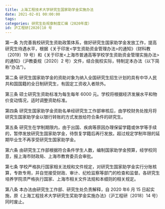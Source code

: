 ```yaml
---
title: 上海工程技术大学研究生国家助学金实施办法
date: 2021-02-01 00:00:00
tags: 
categories: 研究生处规章制度汇编（2020年度）
id: 沪工程研[2020]10 号
---
```


第一条 为完善我校研究生资助政策体系，做好研究生国家助学金发放工作，提高研究生待遇水平，根据《关于印发<学生资助资金管理办法>的通知》（财科教〔2019〕19 号）和《关于印发<上海市普通高等学校学生资助资金管理实施办法>的通知》（沪教委规〔2020〕2 号）文件，结合我校实际，特制定本办法（以下简称“办法”）。

第二条 研究生国家助学金的资助对象为纳入全国研究生招生计划的具有中华人民共和国国籍的全日制研究生，有固定工资收入者除外。

第三条 硕士研究生资助标准为每生每年 6000 元。学校将根据经济发展水平和物价变动情况，适时调整资助标准。

第四条 研究生国家助学金资助名单经研究生工作部审核后，由学校财务处按月将研究生国家助学金以银行转账的方式发放给符合条件的研究生。

第五条 研究生在学制期限内，由于出国、疾病等原因办理保留学籍或休学等手续的，暂停发放研究生国家助学金，待恢复学籍后再行发放。超过规定学制年限的延期毕业生不再享受研究生国家助学金。

第六条 由研究生工作部根据符合条件学生人数，编制国家助学金预算，经学校同意，报上海市财政局、上海市教育委员会审批。

第七条 学校严格执行国家相关法规和文件规定，对研究生国家助学金实行分账核算，专款专用，并自觉接受财政、审计、纪检监察等部门的检查和监督。各研究生培养学院须严格执行国家、上海市相关文件法规和本细则的相关规定。

第八条 本办法由研究生工作部、研究生处负责解释，自 2020 年6 月 15 日起实施，原《上海工程技术大学研究生奖助学金实施办法》（沪工程研〔2018〕14 号）同时废止。
